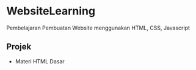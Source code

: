 # WebsiteLearning
Pembelajaran Pembuatan Website menggunakan HTML, CSS, Javascript

## Projek 
- Materi HTML Dasar
